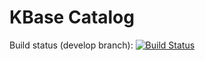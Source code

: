 # KBase Catalog

Build status (develop branch):
[![Build Status](https://travis-ci.org/kbase/catalog.svg?branch=develop)](https://travis-ci.org/kbase/catalog)
